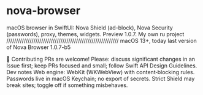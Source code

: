 # nova-browser
macOS browser in SwiftUI: Nova Shield (ad-block), Nova Security (passwords), proxy, themes, widgets. Preview 1.0.7. My own ru project 
//////////////////////////////////////////////////////////
macOS 13+, today last version of Nova Browser 1.0.7-b5

🤝 Contributing
PRs are welcome! Please:
discuss significant changes in an Issue first;
keep PRs focused and small;
follow Swift API Design Guidelines.
Dev notes
Web engine: WebKit (WKWebView) with content‑blocking rules.
Passwords live in macOS Keychain; no export of secrets.
Strict Shield may break sites; toggle off if something misbehaves.
